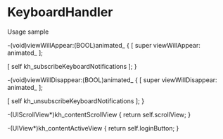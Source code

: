 KeyboardHandler
===============

Usage sample

-(void)viewWillAppear:(BOOL)animated_
{
   [ super viewWillAppear: animated_ ];

   [ self kh_subscribeKeyboardNotifications ];
}

-(void)viewWillDisappear:(BOOL)animated_
{
   [ super viewWillDisappear: animated_ ];

   [ self kh_unsubscribeKeyboardNotifications ];
}

-(UIScrollView*)kh_contentScrollView
{
   return self.scrollView;
}

-(UIView*)kh_contentActiveView
{
   return self.loginButton;
}

